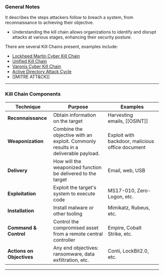 ### General Notes

It describes the steps attackers follow to breach a system, from reconnaissance to achieving their objective.
- Understanding the kill chain allows organizations to identify and disrupt attacks at various stages, enhancing their security posture.

There are several Kill Chains present, examples include:
- [Lockheed Martin Cyber Kill Chain](https://www.lockheedmartin.com/en-us/capabilities/cyber/cyber-kill-chain.html)
- [Unified Kill Chain](https://unifiedkillchain.com/)
- [Varonis Cyber Kill Chain](https://www.varonis.com/blog/cyber-kill-chain/)
- [Active Directory Attack Cycle](https://github.com/infosecn1nja/AD-Attack-Defense)
- [[MITRE ATT&CK]]

---
### Kill Chain Components

| Technique                 | Purpose                                                                           | Examples                                         |
| ------------------------- | --------------------------------------------------------------------------------- | ------------------------------------------------ |
| **Reconnaissance**        | Obtain information on the target                                                  | Harvesting emails, [[OSINT]]                     |
| **Weaponization**         | Combine the objective with an exploit. Commonly results in a deliverable payload. | Exploit with backdoor, malicious office document |
| **Delivery**              | How will the weaponized function be delivered to the target                       | Email, web, USB                                  |
| **Exploitation**          | Exploit the target's system to execute code                                       | MS17-010, Zero-Logon, etc.                       |
| **Installation**          | Install malware or other tooling                                                  | Mimikatz, Rubeus, etc.                           |
| **Command & Control**     | Control the compromised asset from a remote central controller                    | Empire, Cobalt Strike, etc.                      |
| **Actions on Objectives** | Any end objectives: ransomware, data exfiltration, etc.                           | Conti, LockBit2.0, etc.                          |

---
